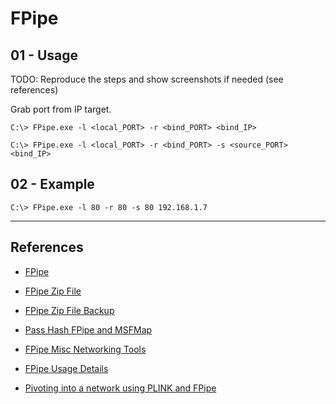 # FPipe

## 01 - Usage

TODO: Reproduce the steps and show screenshots if needed (see references)

Grab port from IP target.

```
C:\> FPipe.exe -l <local_PORT> -r <bind_PORT> <bind_IP>
```

```
C:\> FPipe.exe -l <local_PORT> -r <bind_PORT> -s <source_PORT> <bind_IP>
```

## 02 - Example

```
C:\> FPipe.exe -l 80 -r 80 -s 80 192.168.1.7
```

---
## References

- [FPipe](https://web.archive.org/web/20101112214506/www.foundstone.com/us/resources/proddesc/fpipe.htm)

- [FPipe Zip File](https://web.archive.org/web/20101112214506/http://www.foundstone.com/us/resources/termsofuse.asp?file=fpipe2_1.zip)

- [FPipe Zip File Backup](https://web.archive.org/web/20071030035026/http://www.foundstone.com/us/resources/freetools/fpipe2_1.zip)

- [Pass Hash FPipe and MSFMap](https://www.soldierx.com/tutorials/Pass-Hash-Fpipe-and-Msfmap)

- [FPipe Misc Networking Tools](https://www.softpedia.com/get/Network-Tools/Misc-Networking-Tools/FPipe.shtml)

- [FPipe Usage Details](https://flylib.com/books/en/3.85.1.86/1/)

- [Pivoting into a network using PLINK and FPipe](https://vimeo.com/11849647)